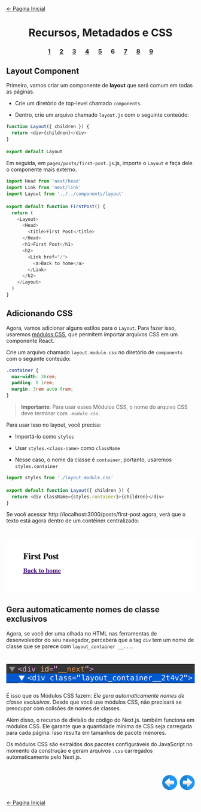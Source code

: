 [← Pagina Inicial](../../../README.md#basico)

<h1 align="center">Recursos, Metadados e CSS</h1>

<h3 align="center">
<a href="./1.md" style="margin:0 10px;">1</a>
<a href="./2.md" style="margin:0 10px;">2</a>
<a href="./3.md" style="margin:0 10px;">3</a>
<a href="./4.md" style="margin:0 10px;">4</a>
<a href="./5.md" style="margin:0 10px;">5</a>
<spam style="margin:0 10px;">6</spam>
<a href="./7.md" style="margin:0 10px;">7</a>
<a href="./8.md" style="margin:0 10px;">8</a>
<a href="./9.md" style="margin:0 10px;">9</a>
</h3>

## Layout Component

Primeiro, vamos criar um componente de **layout** que será comum em todas as páginas.

  - Crie um diretório de top-level chamado `components`.

  - Dentro, crie um arquivo chamado `layout.js` com o seguinte conteúdo:

```javascript
function Layout({ children }) {
  return <div>{children}</div>
}

export default Layout
```

Em seguida, em `pages/posts/first-post.js`.js, importe o `Layout` e faça dele o componente mais externo.

```javascript
import Head from 'next/head'
import Link from 'next/link'
import Layout from '../../components/layout'

export default function FirstPost() {
  return (
    <Layout>
      <Head>
        <title>First Post</title>
      </Head>
      <h1>First Post</h1>
      <h2>
        <Link href="/">
          <a>Back to home</a>
        </Link>
      </h2>
    </Layout>
  )
}
```

## Adicionando CSS

Agora, vamos adicionar alguns estilos para o `Layout`. Para fazer isso, usaremos [módulos CSS](https://github.com/css-modules/css-modules), que permitem importar arquivos CSS em um componente React.

Crie um arquivo chamado `layout.module.css` no diretório de `components` com o seguinte conteúdo:

```css
.container {
  max-width: 36rem;
  padding: 0 1rem;
  margin: 3rem auto 6rem;
}
```

>**Importante**: Para usar esses Módulos CSS, o nome do arquivo CSS deve terminar com `.module.css`.

Para usar isso no layout, você precisa:

  - Importá-lo como `styles`

  - Usar `styles.<class-name>` como `className`

  - Nesse caso, o nome da classe é `container`, portanto, usaremos `styles.container`

```javascript
import styles from './layout.module.css'

export default function Layout({ children }) {
  return <div className={styles.container}>{children}</div>
}
```

Se você acessar http://localhost:3000/posts/first-post agora, verá que o texto está agora dentro de um contêiner centralizado:

<h1 align="center"><img src="../../../images/layout.png"></h1>

## Gera automaticamente nomes de classe exclusivos

Agora, se você der uma olhada no HTML nas ferramentas de desenvolvedor do seu navegador, perceberá que a tag `div` tem um nome de classe que se parece com `layout_container __...`.

<h1 align="center"><img src="../../../images/devtools.png"></h1>

É isso que os Módulos CSS fazem: *Ele gera automaticamente nomes de classe exclusivos*. Desde que você use módulos CSS, não precisará se preocupar com colisões de nomes de classes.

Além disso, o recurso de divisão de código do Next.js. também funciona em módulos CSS. Ele garante que a quantidade mínima de CSS seja carregada para cada página. Isso resulta em tamanhos de pacote menores.

Os módulos CSS são extraídos dos pacotes configuráveis do JavaScript no momento da construção e geram arquivos `.css` carregados automaticamente pelo Next.js.

<h1 align="right">
<a href="./5.md"><img src="../../../images/previous-arrow.svg" alt="next-arrow" width="40px"></a>
<a href="./7.md"><img src="../../../images/next-arrow.svg" alt="next-arrow" width="40px"></a>
</h1>

[← Pagina Inicial](../../../README.md#basico)